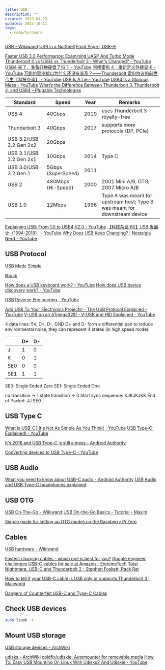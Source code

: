 ```yaml
---
title: USB
description: ""
created: 2019-01-29
updated: 2023-10-11
tags:
  - comp/hardware
---
```


[USB - Wikiwand](https://www.wikiwand.com/en/USB)
[USB in a NutShell](http://www.beyondlogic.org/usbnutshell/usb1.shtml)
[Front Page | USB-IF](https://www.usb.org/)

[Faster USB 3.0 Performance: Examining UASP And Turbo Mode](http://www.tomshardware.com/print/usb-3-uas-turbo,reviews-3215.html)
[Thunderbolt 4 vs USB4 vs Thunderbolt 3 - What's Changed? - YouTube](https://www.youtube.com/watch?v=cvbgI2YAEeE)
[USB4 来了，准备好换硬盘了吗？ - YouTube](https://www.youtube.com/watch?v=wK72vj-j8qQ)
[唠唠雷电 4：重新定义外接显卡 - YouTube](https://www.youtube.com/watch?v=gXEnJSoP3vM)
[万能的雷电接口为什么还没有普及？——Thunderbolt 雷电协议的前世今生【科技杂谈】 - YouTube](https://www.youtube.com/watch?v=BQWVrxq-fdQ)
[USB Is A Lie - YouTube](https://www.youtube.com/watch?v=Y7Y5gXfqVKE)
[USB4 is a Glorious Mess - YouTube](https://www.youtube.com/watch?v=C6aCCp-Umcw)
[What’s the Difference Between Thunderbolt 3, Thunderbolt 4, and USB4 – Plugable Technologies](https://plugable.com/blogs/news/what-s-the-difference-between-thunderbolt-3-thunderbolt-4-and-usb4)

| Standard                | Speed                 | Year | Remarks                                                                    |
| ----------------------- | --------------------- | ---- | -------------------------------------------------------------------------- |
| USB 4                   | 40Gbps                | 2019 | uses Thunderbolt 3 royalty-free                                            |
| Thunderbolt 3           | 40Gbps                | 2017 | supports more protocols (DP, PCIe)                                         |
| USB 3.2/USB 3.2 Gen 2x2 | 20Gbps                |      |                                                                            |
| USB 3.1/USB 3.2 Gen 2x1 | 10Gbps                | 2014 | Type C                                                                     |
| USB 3.0/USB 3.2 Gen 1   | 5Gbps<br>(SuperSpeed) | 2011 |                                                                            |
| USB 2                   | 480Mbps<br>(Hi-Speed) | 2000 | 2001 Mini A/B, OTG; 2007 Micro A/B                                         |
| USB 1.0                 | 12Mbps                | 1996 | Type A was meant for upstream host; Type B was meant for downstream device |

[Explaining USB: From 1.0 to USB4 V2.0 - YouTube](https://www.youtube.com/watch?v=PctX3kcTj5U)
[【科技杂谈 60】USB 发展史（1994-2019） - YouTube](https://www.youtube.com/watch?v=kg_Ej8YmmIg)
[Why Does USB Keep Changing? | Nostalgia Nerd - YouTube](https://www.youtube.com/watch?v=36CKsP9YQ1E)

## USB Protocol

[USB Made Simple](https://www.usbmadesimple.co.uk/index.html)

[libusb](https://libusb.info/)

[How does a USB keyboard work? - YouTube](https://www.youtube.com/watch?v=wdgULBpRoXk)
[How does USB device discovery work? - YouTube](https://www.youtube.com/watch?v=N0O5Uwc3C0o)

[USB Reverse Engineering - YouTube](https://www.youtube.com/playlist?list=PLP29wDx6QmW4hcT1fv-TOvJOw7p2FmH8n)

[Add USB To Your Electronics Projects! - The USB Protocol Explained - YouTube](https://www.youtube.com/watch?v=HbQ6q3skZgw)
[V-USB on an ATmega328! - V-USB and HID Explained - YouTube](https://www.youtube.com/watch?v=6U_bHTnFu-g)

4 data lines: 5V, D+, D-, GND
D+ and D- form a differential pair to reduce environmental noise, they can represent 4 states (in high speed mode):

|     | D+  | D-  |
| --- | --- | --- |
| J   | 1   | 0   |
| K   | 0   | 1   |
| SE0 | 0   | 0   |
| SE1 | 1   | 1   |

SE0: Single Ended Zero
SE1: Single Ended One

no transition -> 1
state transition -> 0
Start sync sequence: KJKJKJKK
End of Packet: JJ SE0

## USB Type C

[What is USB-C? It's Not As Simple As You Think! - YouTube](https://www.youtube.com/watch?v=mdwqZAkYWzQ)
[USB Type-C: Explained! - YouTube](https://www.youtube.com/watch?v=ZrZISyPucMg)

[It's 2018 and USB Type-C is still a mess - Android Authority](https://www.androidauthority.com/state-of-usb-type-c-870996/)

[Converting devices to USB Type-C - YouTube](https://www.youtube.com/watch?v=V-vFtiDYiIw)

## USB Audio

[What you need to know about USB-C audio - Android Authority](https://www.androidauthority.com/usb-c-audio-guide-headphone-jack-943393/amp/)
[USB Audio and USB Type-C headphones explained](https://www.soundguys.com/usb-audio-explained-18563/)

## USB OTG

[USB On-The-Go - Wikiwand](https://www.wikiwand.com/en/USB_On-The-Go)
[USB On-the-Go Basics - Tutorial - Maxim](https://www.maximintegrated.com/en/app-notes/index.mvp/id/1822)

[Simple guide for setting up OTG modes on the Raspberry Pi Zero](https://gist.github.com/gbaman/50b6cca61dd1c3f88f41)

## Cables

[USB hardware - Wikiwand](https://www.wikiwand.com/en/USB_hardware#/Connectors)

[Fastest charging cables - which one is best for you?](https://www.androidauthority.com/fastest-charging-cables-793649/)
[Google engineer challenges USB-C cables for sale at Amazon - ExtremeTech](https://www.extremetech.com/computing/217556-google-engineer-challenges-usb-c-cables-for-sale-at-amazon)
[Total Nightmare: USB-C and Thunderbolt 3 - Stephen Foskett, Pack Rat](http://blog.fosketts.net/2016/10/29/total-nightmare-usb-c-thunderbolt-3/)

[How to tell if your USB-C cable is USB only or supports Thunderbolt 3 | Macworld](https://www.macworld.com/article/3586187/how-to-tell-if-your-usb-c-cable-is-usb-only-or-supports-thunderbolt-3.amp.html)

[Dangers of Counterfeit USB-C and Type-C Cables](http://www.belkin.com/us/Resource-Center/USB-C/USB-C-counterfeits/)

## Check USB devices

```sh
sudo lsusb -t
```

## Mount USB storage

[USB storage devices - ArchWiki](https://wiki.archlinux.org/title/USB_storage_devices)

[udisks - ArchWiki](https://wiki.archlinux.org/title/Udisks)
[coldfix/udiskie: Automounter for removable media](https://github.com/coldfix/udiskie)
[How To: Easy USB Mounting On Linux With Udisks2 And Udiskie - YouTube](https://www.youtube.com/watch?v=eVZBvRkLqaE)
